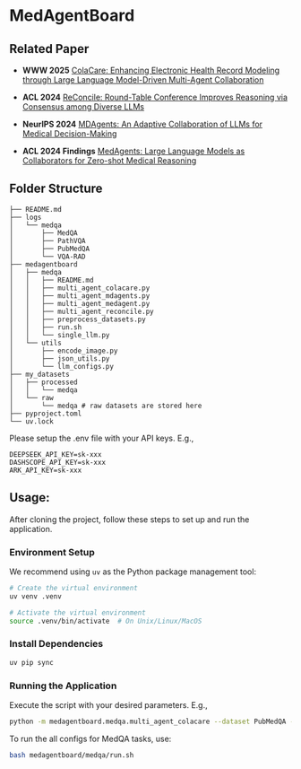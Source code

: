 # MedAgentBoard

## Related Paper

- **WWW 2025** [ColaCare: Enhancing Electronic Health Record Modeling through Large Language Model-Driven Multi-Agent Collaboration](https://arxiv.org/abs/2410.02551)
- **ACL 2024** [ReConcile: Round-Table Conference Improves Reasoning via Consensus among Diverse LLMs](https://arxiv.org/abs/2309.13007)
- **NeurIPS 2024** [MDAgents: An Adaptive Collaboration of LLMs for Medical Decision-Making](https://proceedings.neurips.cc/paper_files/paper/2024/hash/90d1fc07f46e31387978b88e7e057a31-Abstract-Conference.html)

- **ACL 2024 Findings** [MedAgents: Large Language Models as Collaborators for Zero-shot Medical Reasoning](https://aclanthology.org/2024.findings-acl.33/)

## Folder Structure

```
├── README.md
├── logs
│   └── medqa
│       ├── MedQA
│       ├── PathVQA
│       ├── PubMedQA
│       └── VQA-RAD
├── medagentboard
│   ├── medqa
│   │   ├── README.md
│   │   ├── multi_agent_colacare.py
│   │   ├── multi_agent_mdagents.py
│   │   ├── multi_agent_medagent.py
│   │   ├── multi_agent_reconcile.py
│   │   ├── preprocess_datasets.py
│   │   ├── run.sh
│   │   └── single_llm.py
│   └── utils
│       ├── encode_image.py
│       ├── json_utils.py
│       └── llm_configs.py
├── my_datasets
│   ├── processed
│   │   └── medqa
│   └── raw
│       └── medqa # raw datasets are stored here
├── pyproject.toml
└── uv.lock
```

Please setup the .env file with your API keys. E.g.,

```
DEEPSEEK_API_KEY=sk-xxx
DASHSCOPE_API_KEY=sk-xxx
ARK_API_KEY=sk-xxx
```

## Usage:

After cloning the project, follow these steps to set up and run the application.

### Environment Setup

We recommend using `uv` as the Python package management tool:

```bash
# Create the virtual environment
uv venv .venv

# Activate the virtual environment
source .venv/bin/activate  # On Unix/Linux/MacOS
```

### Install Dependencies

```bash
uv pip sync
```

### Running the Application

Execute the script with your desired parameters. E.g.,

```bash
python -m medagentboard.medqa.multi_agent_colacare --dataset PubMedQA --qa_type mc
```

To run the all configs for MedQA tasks, use:

```bash
bash medagentboard/medqa/run.sh
```
